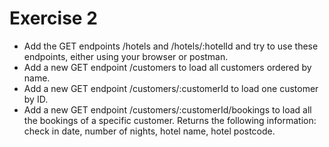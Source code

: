 # Exercise 2

- Add the GET endpoints /hotels and /hotels/:hotelId and try to use these endpoints, either using your browser or postman.
- Add a new GET endpoint /customers to load all customers ordered by name.
- Add a new GET endpoint /customers/:customerId to load one customer by ID.
- Add a new GET endpoint /customers/:customerId/bookings to load all the bookings of a specific customer. Returns the following information: check in date, number of nights, hotel name, hotel postcode.
